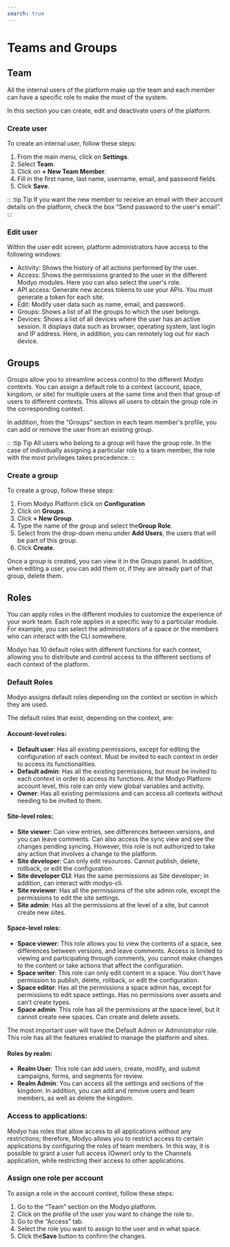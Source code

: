 ```yaml
---
search: true
---
```


# Teams and Groups

## Team

All the internal users of the platform make up the team and each member can have a specific role to make the most of the system. 

In this section you can create, edit and deactivate users of the platform.

### Create user

To create an internal user, follow these steps:

1. From the main menu, click on **Settings**.
1. Select **Team**.
1. Click on **+ New Team Member**.
1. Fill in the first name, last name, username, email, and password fields.
1. Click **Save**.

:: :tip Tip
If you want the new member to receive an email with their account details on the platform, check the box “Send password to the user's email”.
:::

### Edit user

Within the user edit screen, platform administrators have access to the following windows:

- Activity: Shows the history of all actions performed by the user.
- Access: Shows the permissions granted to the user in the different Modyo modules. Here you can also select the user's role.
- API access: Generate new access tokens to use your APIs. You must generate a token for each site.
- Edit: Modify user data such as name, email, and password.
- Groups: Shows a list of all the groups to which the user belongs.
- Devices: Shows a list of all devices where the user has an active session. It displays data such as browser, operating system, last login and IP address. Here, in addition, you can remotely log out for each device.

## Groups

Groups allow you to streamline access control to the different Modyo contexts. You can assign a default role to a context (account, space, kingdom, or site) for multiple users at the same time and then that group of users to different contexts. This allows all users to obtain the group role in the corresponding context.

In addition, from the “Groups” section in each team member's profile, you can add or remove the user from an existing group.

:: :tip Tip
All users who belong to a group will have the group role. In the case of individually assigning a particular role to a team member, the role with the most privileges takes precedence.
::

### Create a group

To create a group, follow these steps:

1. From Modyo Platform click on **Configuration** 
1. Click on **Groups**. 
1. Click **+ New Group**.
1. Type the name of the group and select the**Group Role**.
1. Select from the drop-down menu under **Add Users**, the users that will be part of this group.
1. Click **Create**.

Once a group is created, you can view it in the Groups panel. In addition, when editing a user, you can add them or, if they are already part of that group, delete them. 


## Roles

You can apply roles in the different modules to customize the experience of your work team. Each role applies in a specific way to a particular module. For example, you can select the administrators of a space or the members who can interact with the CLI somewhere.

Modyo has 10 default roles with different functions for each context, allowing you to distribute and control access to the different sections of each context of the platform.

### Default Roles

Modyo assigns default roles depending on the context or section in which they are used.

The default roles that exist, depending on the context, are:

#### Account-level roles:

- **Default user**: Has all existing permissions, except for editing the configuration of each context. Must be invited to each context in order to access its functionalities.
- **Default admin**: Has all the existing permissions, but must be invited to each context in order to access its functions. At the Modyo Platform account level, this role can only view global variables and activity.
- **Owner**: Has all existing permissions and can access all contexts without needing to be invited to them.

#### Site-level roles:

- **Site viewer**: Can view entries, see differences between versions, and you can leave comments. Can also access the sync view and see the changes pending syncing. However, this role is not authorized to take any action that involves a change to the platform. 
- **Site developer**: Can only edit resources. Cannot publish, delete, rollback, or edit the configuration.
- **Site developer CLI**: Has the same permissions as Site developer; in addition, can interact with modyo-cli.
- **Site reviewer**: Has all the permissions of the site admin role, except the permissions to edit the site settings.
- **Site admin**: Has all the permissions at the level of a site, but cannot create new sites.

#### Space-level roles:

- **Space viewer**: This role allows you to view the contents of a space, see differences between versions, and leave comments. Access is limited to viewing and participating through comments, you cannot make changes to the content or take actions that affect the configuration.
- **Space writer**: This role can only edit content in a space. You don't have permission to publish, delete, rollback, or edit the configuration.
- **Space editor**: Has all the permissions a space admin has, except for permissions to edit space settings. Has no permissions over assets and can't create types.
- **Space admin**: This role has all the permissions at the space level, but it cannot create new spaces. Can create and delete assets.

The most important user will have the Default Admin or Administrator role. This role has all the features enabled to manage the platform and sites.

#### Roles by realm:

- **Realm User**: This role can add users, create, modify, and submit campaigns, forms, and segments for review.
- **Realm Admin**: You can access all the settings and sections of the kingdom. In addition, you can add and remove users and team members, as well as delete the kingdom.

### Access to applications:
Modyo has roles that allow access to all applications without any restrictions; therefore, Modyo allows you to restrict access to certain applications by configuring the roles of team members. In this way, it is possible to grant a user full access (Owner) only to the Channels application, while restricting their access to other applications.

### Assign one role per account

To assign a role in the account context, follow these steps: 

1. Go to the “Team” section on the Modyo platform.
2. Click on the profile of the user you want to change the role to.
3. Go to the “Access” tab.
4. Select the role you want to assign to the user and in what space.
5. Click the**Save** button to confirm the changes.  
